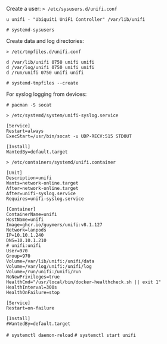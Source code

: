 
Create a user:
`> /etc/sysusers.d/unifi.conf`
```
u unifi - "Ubiquiti UniFi Controller" /var/lib/unifi
```
`# systemd-sysusers`

Create data and log directories:

`> /etc/tmpfiles.d/unifi.conf`
```
d /var/lib/unifi 0750 unifi unifi
d /var/log/unifi 0750 unifi unifi
d /run/unifi 0750 unifi unifi
```
`# systemd-tmpfiles --create`

For syslog logging from devices:

`# pacman -S socat`

`> /etc/systemd/system/unifi-syslog.service`
```
[Service]
Restart=always
ExecStart=/usr/bin/socat -u UDP-RECV:515 STDOUT

[Install]
WantedBy=default.target
```

`> /etc/containers/systemd/unifi.container`
```
[Unit]
Description=unifi
Wants=network-online.target
After=network-online.target
After=unifi-syslog.service
Requires=unifi-syslog.service

[Container]
ContainerName=unifi
HostName=unifi
Image=ghcr.io/guymers/unifi:v8.1.127
Network=lanpods
IP=10.10.1.240
DNS=10.10.1.210
# unifi:unifi
User=970
Group=970
Volume=/var/lib/unifi:/unifi/data
Volume=/var/log/unifi:/unifi/log
Volume=/run/unifi:/unifi/run
NoNewPrivileges=true
HealthCmd="/usr/local/bin/docker-healthcheck.sh || exit 1"
HealthInterval=300s
HealthOnFailure=stop

[Service]
Restart=on-failure

[Install]
#WantedBy=default.target
```

`# systemctl daemon-reload`
`# systemctl start unifi`
